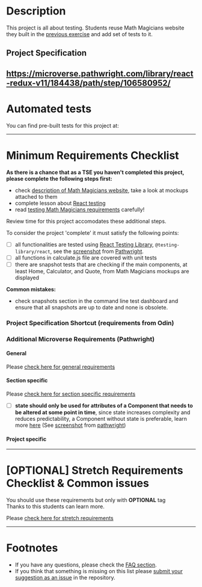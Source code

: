 # Description

This project is all about testing. Students reuse Math Magicians website they built in the [previous exercise](https://microverse.pathwright.com/library/react-redux-v11/184438/path/step/106376017/) and add set of tests to it.

## Project Specification

## https://microverse.pathwright.com/library/react-redux-v11/184438/path/step/106580952/

# Automated tests

You can find pre-built tests for this project at:

---

# Minimum Requirements Checklist

**As there is a chance that as a TSE you haven't completed this project, please complete the following steps first:**

- check [description of Math Magicians website](https://microverse.pathwright.com/library/react-redux-v11/184438/path/step/106376017/), take a look at mockups attached to them
- complete lesson about [React testing](https://microverse.pathwright.com/library/react-redux-v11/184438/path/step/106478125/)
- read [testing Math Magicians requirements](https://microverse.pathwright.com/library/react-redux-v11/184438/path/step/106580952/) carefully!

Review time for this project accomodates these additional steps.

To consider the project 'complete' it must satisfy the following points:

- [ ] all functionalities are tested using [React Testing Library](https://testing-library.com/docs/react-testing-library/intro/), `@testing-library/react`, see the [screenshot](https://gitlab.com/microverse/guides/projects/requirements_screenshots/raw/master/images/react_reducx/testing/useReactTestingLibrary.png) from [Pathwright](https://microverse.pathwright.com/library/react-redux-v11/184438/path/step/106580952/).
- [ ] all functions in calculate.js file are covered with unit tests
- [ ] there are snapshot tests that are checking if the main components, at least Home, Calculator, and Quote, from Math Magicians mockups are displayed

**Common mistakes:**
- check snapshots section in the command line test dashboard and ensure that all snapshots are up to date and none is obsolete.

### Project Specification Shortcut (**requirements from Odin**)

### Additional Microverse Requirements (Pathwright)

#### General

Please [check here for general requirements](../general_minimum_crucial_list.md)

#### Section specific

Please [check here for section specific requirements](./section_minimum_crucial_list.md)

- [ ] **state should only be used for attributes of a Component that needs to be altered at some point in time**, since state increases complexity and reduces predictability, a Component without state is preferable, learn more [here](https://github.com/uberVU/react-guide/blob/master/props-vs-state.md#should-this-component-have-state) (See [screenshot](https://gitlab.com/microverse/guides/projects/requirements_screenshots/raw/master/images/react_reducx/section/reactStateProps.png) from [pathwright](https://microverse.pathwright.com/library/fast-track-curriculum/69047/path/step/94832148/))

#### Project specific



---

# [OPTIONAL] Stretch Requirements Checklist & Common issues

You should use these requirements but only with **OPTIONAL** tag  
Thanks to this students can learn more.

Please [check here for stretch requirements](./section_stretch_list.md)

---

# Footnotes

- If you have any questions, please check the [FAQ section](https://gitlab.com/microverse/guides/tse/how_to_be_a_tse/blob/master/faq/faq.md).
- If you think that something is missing on this list please [submit your suggestion as an issue](https://gitlab.com/microverse/guides/code_review/code_review_guidelines/issues/new) in the repository.

